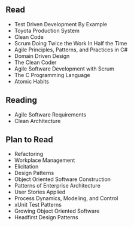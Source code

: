 ## Read
*	Test Driven Development By Example
*	Toyota Production System
*	Clean Code
*	Scrum Doing Twice the Work In Half the Time
*	Agile Principles, Patterns, and Practices in C#
*	Domain Driven Design
*	The Clean Coder
*	Agile Software Development with Scrum
* The C Programming Language
* Atomic Habits
## Reading
*	Agile Software Requirements
* Clean Architecture
## Plan to Read
*	Refactoring
*	Workplace Management
*	Elicitation
*	Design Patterns
*	Object Oriented Software Construction
*	Patterns of Enterprise Architecture
*	User Stories Applied
*	Process Dynamics, Modeling, and Control
*	xUnit Test Patterns
*	Growing Object Oriented Software
*	Headfirst Design Patterns

